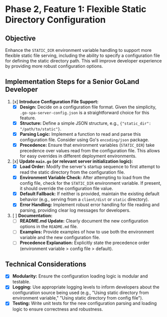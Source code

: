 # Phase 2, Feature 1: Flexible Static Directory Configuration

## Objective
Enhance the `STATIC_DIR` environment variable handling to support more flexible static file serving, including the ability to specify a configuration file for defining the static directory path. This will improve developer experience by providing more robust configuration options.

## Implementation Steps for a Senior GoLand Developer

1.  [x] **Introduce Configuration File Support:**
    *   [x] **Design:** Decide on a configuration file format. Given the simplicity, `.go-spa-server-config.json` is a straightforward choice for this feature.
    *   [x] **Structure:** Define a simple JSON structure, e.g., `{"static_dir": "/path/to/static"}`.
    *   [x] **Parsing Logic:** Implement a function to read and parse this configuration file. Consider using Go's `encoding/json` package.
    *   [x] **Precedence:** Ensure that environment variables (`STATIC_DIR`) take precedence over values read from the configuration file. This allows for easy overrides in different deployment environments.

2.  [x] **Update `main.go` (or relevant server initialization logic):**
    *   [x] **Load Order:** Modify the server's startup sequence to first attempt to read the static directory from the configuration file.
    *   [x] **Environment Variable Check:** After attempting to load from the config file, check for the `STATIC_DIR` environment variable. If present, it should override the configuration file value.
    *   [x] **Default Fallback:** If neither is provided, maintain the existing default behavior (e.g., serving from a `client/dist` or `static` directory).
    *   [x] **Error Handling:** Implement robust error handling for file reading and parsing, providing clear log messages for developers.

3.  [ ] **Documentation:**
    *   [ ] **README.md Update:** Clearly document the new configuration options in the `README.md` file.
    *   [ ] **Examples:** Provide examples of how to use both the environment variable and the new configuration file.
    *   [ ] **Precedence Explanation:** Explicitly state the precedence order (environment variable > config file > default).

## Technical Considerations

*   [x] **Modularity:** Ensure the configuration loading logic is modular and testable.
*   [x] **Logging:** Use appropriate logging levels to inform developers about the configuration source being used (e.g., "Using static directory from environment variable," "Using static directory from config file").
*   [x] **Testing:** Write unit tests for the new configuration parsing and loading logic to ensure correctness and robustness.